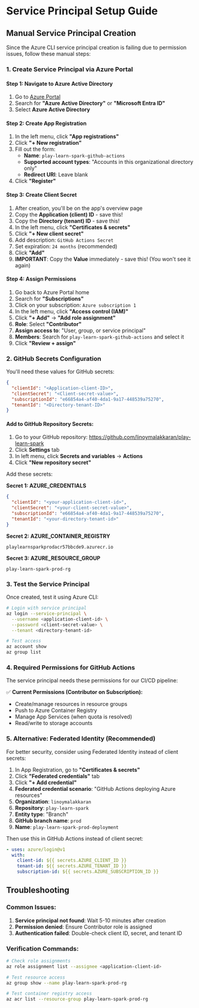 # Service Principal Setup Guide

## Manual Service Principal Creation

Since the Azure CLI service principal creation is failing due to permission issues, follow these manual steps:

### 1. Create Service Principal via Azure Portal

#### Step 1: Navigate to Azure Active Directory
1. Go to [Azure Portal](https://portal.azure.com)
2. Search for **"Azure Active Directory"** or **"Microsoft Entra ID"**
3. Select **Azure Active Directory**

#### Step 2: Create App Registration
1. In the left menu, click **"App registrations"**
2. Click **"+ New registration"**
3. Fill out the form:
   - **Name**: `play-learn-spark-github-actions`
   - **Supported account types**: "Accounts in this organizational directory only"
   - **Redirect URI**: Leave blank
4. Click **"Register"**

#### Step 3: Create Client Secret
1. After creation, you'll be on the app's overview page
2. Copy the **Application (client) ID** - save this!
3. Copy the **Directory (tenant) ID** - save this!
4. In the left menu, click **"Certificates & secrets"**
5. Click **"+ New client secret"**
6. Add description: `GitHub Actions Secret`
7. Set expiration: `24 months` (recommended)
8. Click **"Add"**
9. **IMPORTANT**: Copy the **Value** immediately - save this! (You won't see it again)

#### Step 4: Assign Permissions
1. Go back to Azure Portal home
2. Search for **"Subscriptions"**
3. Click on your subscription: `Azure subscription 1`
4. In the left menu, click **"Access control (IAM)"**
5. Click **"+ Add"** → **"Add role assignment"**
6. **Role**: Select **"Contributor"**
7. **Assign access to**: "User, group, or service principal"
8. **Members**: Search for `play-learn-spark-github-actions` and select it
9. Click **"Review + assign"**

### 2. GitHub Secrets Configuration

You'll need these values for GitHub secrets:

```json
{
  "clientId": "<Application-client-ID>",
  "clientSecret": "<Client-secret-value>",
  "subscriptionId": "e66854a4-af40-4da1-9a17-448539a75270",
  "tenantId": "<Directory-tenant-ID>"
}
```

#### Add to GitHub Repository Secrets:
1. Go to your GitHub repository: https://github.com/linoymalakkaran/play-learn-spark
2. Click **Settings** tab
3. In left menu, click **Secrets and variables** → **Actions**
4. Click **"New repository secret"**

Add these secrets:

**Secret 1: AZURE_CREDENTIALS**
```json
{
  "clientId": "<your-application-client-id>",
  "clientSecret": "<your-client-secret-value>",
  "subscriptionId": "e66854a4-af40-4da1-9a17-448539a75270",
  "tenantId": "<your-directory-tenant-id>"
}
```

**Secret 2: AZURE_CONTAINER_REGISTRY**
```
playlearnsparkprodacr57bbcde9.azurecr.io
```

**Secret 3: AZURE_RESOURCE_GROUP**
```
play-learn-spark-prod-rg
```

### 3. Test the Service Principal

Once created, test it using Azure CLI:

```bash
# Login with service principal
az login --service-principal \
  --username <application-client-id> \
  --password <client-secret-value> \
  --tenant <directory-tenant-id>

# Test access
az account show
az group list
```

### 4. Required Permissions for GitHub Actions

The service principal needs these permissions for our CI/CD pipeline:

✅ **Current Permissions (Contributor on Subscription):**
- Create/manage resources in resource groups
- Push to Azure Container Registry
- Manage App Services (when quota is resolved)
- Read/write to storage accounts

### 5. Alternative: Federated Identity (Recommended)

For better security, consider using Federated Identity instead of client secrets:

1. In App Registration, go to **"Certificates & secrets"**
2. Click **"Federated credentials"** tab
3. Click **"+ Add credential"**
4. **Federated credential scenario**: "GitHub Actions deploying Azure resources"
5. **Organization**: `linoymalakkaran`
6. **Repository**: `play-learn-spark`
7. **Entity type**: "Branch"
8. **GitHub branch name**: `prod`
9. **Name**: `play-learn-spark-prod-deployment`

Then use this in GitHub Actions instead of client secret:
```yaml
- uses: azure/login@v1
  with:
    client-id: ${{ secrets.AZURE_CLIENT_ID }}
    tenant-id: ${{ secrets.AZURE_TENANT_ID }}
    subscription-id: ${{ secrets.AZURE_SUBSCRIPTION_ID }}
```

## Troubleshooting

### Common Issues:
1. **Service principal not found**: Wait 5-10 minutes after creation
2. **Permission denied**: Ensure Contributor role is assigned
3. **Authentication failed**: Double-check client ID, secret, and tenant ID

### Verification Commands:
```bash
# Check role assignments
az role assignment list --assignee <application-client-id>

# Test resource access
az group show --name play-learn-spark-prod-rg

# Test container registry access
az acr list --resource-group play-learn-spark-prod-rg
```